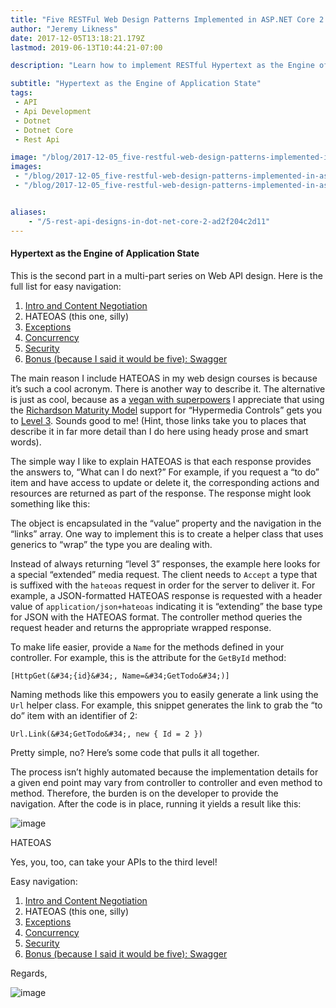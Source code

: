 ```yaml
---
title: "Five RESTFul Web Design Patterns Implemented in ASP.NET Core 2.0 Part 2: HATEOAS"
author: "Jeremy Likness"
date: 2017-12-05T13:18:21.179Z
lastmod: 2019-06-13T10:44:21-07:00

description: "Learn how to implement RESTful Hypertext as the Engine of Application State (HATEOAS) in .NET Core 2.0 Web API apps."

subtitle: "Hypertext as the Engine of Application State"
tags:
 - API 
 - Api Development 
 - Dotnet 
 - Dotnet Core 
 - Rest Api 

image: "/blog/2017-12-05_five-restful-web-design-patterns-implemented-in-asp.net-core-2.0-part-2-hateoas/images/1.png" 
images:
 - "/blog/2017-12-05_five-restful-web-design-patterns-implemented-in-asp.net-core-2.0-part-2-hateoas/images/1.png" 
 - "/blog/2017-12-05_five-restful-web-design-patterns-implemented-in-asp.net-core-2.0-part-2-hateoas/images/2.gif" 


aliases:
    - "/5-rest-api-designs-in-dot-net-core-2-ad2f204c2d11"
---
```


#### Hypertext as the Engine of Application State

This is the second part in a multi-part series on Web API design. Here is the full list for easy navigation:

1.  [Intro and Content Negotiation](https://blog.jeremylikness.com/5-rest-api-designs-in-dot-net-core-1-29a8527e999c)
2.  HATEOAS (this one, silly)
3.  [Exceptions](https://blog.jeremylikness.com/5-rest-api-designs-in-dot-net-core-3-91ebff38393d)
4.  [Concurrency](https://medium.com/@jeremylikness/5-rest-api-designs-in-dot-net-core-4-8ac863e961e4)
5.  [Security](https://blog.jeremylikness.com/5-rest-api-designs-in-dot-net-core-5-3ee2cf16713e)
6.  [Bonus (because I said it would be five): Swagger](https://blog.jeremylikness.com/5-rest-api-designs-in-dot-net-core-6-9e87cf562241)

The main reason I include HATEOAS in my web design courses is because it’s such a cool acronym. There is another way to describe it. The alternative is just as cool, because as a [vegan with superpowers](https://www.youtube.com/watch?v=SFCAcQxmYDI) I appreciate that using the [Richardson Maturity Model](https://www.martinfowler.com/articles/richardsonMaturityModel.html) support for “Hypermedia Controls” gets you to [Level 3](https://www.martinfowler.com/articles/richardsonMaturityModel.html#level3). Sounds good to me! (Hint, those links take you to places that describe it in far more detail than I do here using heady prose and smart words).

The simple way I like to explain HATEOAS is that each response provides the answers to, “What can I do next?” For example, if you request a “to do” item and have access to update or delete it, the corresponding actions and resources are returned as part of the response. The response might look something like this:




The object is encapsulated in the “value” property and the navigation in the “links” array. One way to implement this is to create a helper class that uses generics to “wrap” the type you are dealing with.




Instead of always returning “level 3” responses, the example here looks for a special “extended” media request. The client needs to `Accept` a type that is suffixed with the `hateoas` request in order for the server to deliver it. For example, a JSON-formatted HATEOAS response is requested with a header value of `application/json+hateoas` indicating it is “extending” the base type for JSON with the HATEOAS format. The controller method queries the request header and returns the appropriate wrapped response.

To make life easier, provide a `Name` for the methods defined in your controller. For example, this is the attribute for the `GetById` method:

`[HttpGet(&#34;{id}&#34;, Name=&#34;GetTodo&#34;)]`

Naming methods like this empowers you to easily generate a link using the `Url` helper class. For example, this snippet generates the link to grab the “to do” item with an identifier of 2:

`Url.Link(&#34;GetTodo&#34;, new { Id = 2 })`

Pretty simple, no? Here’s some code that pulls it all together.




The process isn’t highly automated because the implementation details for a given end point may vary from controller to controller and even method to method. Therefore, the burden is on the developer to provide the navigation. After the code is in place, running it yields a result like this:




![image](/blog/2017-12-05_five-restful-web-design-patterns-implemented-in-asp.net-core-2.0-part-2-hateoas/images/1.png)

HATEOAS



Yes, you, too, can take your APIs to the third level!

Easy navigation:

1.  [Intro and Content Negotiation](https://blog.jeremylikness.com/5-rest-api-designs-in-dot-net-core-1-29a8527e999c)
2.  HATEOAS (this one, silly)
3.  [Exceptions](https://blog.jeremylikness.com/5-rest-api-designs-in-dot-net-core-3-91ebff38393d)
4.  [Concurrency](https://medium.com/@jeremylikness/5-rest-api-designs-in-dot-net-core-4-8ac863e961e4)
5.  [Security](https://blog.jeremylikness.com/5-rest-api-designs-in-dot-net-core-5-3ee2cf16713e)
6.  [Bonus (because I said it would be five): Swagger](https://blog.jeremylikness.com/5-rest-api-designs-in-dot-net-core-6-9e87cf562241)

Regards,




![image](/blog/2017-12-05_five-restful-web-design-patterns-implemented-in-asp.net-core-2.0-part-2-hateoas/images/2.gif)
